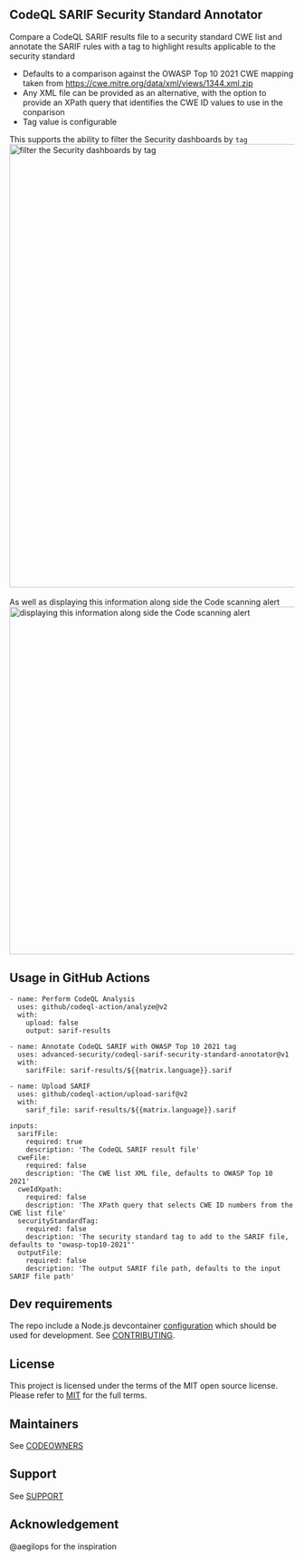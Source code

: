 ## CodeQL SARIF Security Standard Annotator

Compare a CodeQL SARIF results file to a security standard CWE list and annotate the SARIF rules with a tag to highlight results applicable to the security standard

- Defaults to a comparison against the OWASP Top 10 2021 CWE mapping taken from https://cwe.mitre.org/data/xml/views/1344.xml.zip
- Any XML file can be provided as an alternative, with the option to provide an XPath query that identifies the CWE ID values to use in the conparison
- Tag value is configurable

This supports the ability to filter the Security dashboards by `tag`
<img width="783" alt="filter the Security dashboards by tag" src="https://github.com/advanced-security/codeql-sarif-security-standard-annotator/assets/1760475/ca1b5519-2a9c-4f03-8dca-4f03bc6fbc05">
<br/><br/>
As well as displaying this information along side the Code scanning alert
<img width="614" alt="displaying this information along side the Code scanning alert" src="https://github.com/advanced-security/codeql-sarif-security-standard-annotator/assets/1760475/30b1c71a-8ee0-4c49-acbf-2161df7c7582">

## Usage in GitHub Actions

```
- name: Perform CodeQL Analysis
  uses: github/codeql-action/analyze@v2
  with:
    upload: false
    output: sarif-results

- name: Annotate CodeQL SARIF with OWASP Top 10 2021 tag
  uses: advanced-security/codeql-sarif-security-standard-annotator@v1
  with:
    sarifFile: sarif-results/${{matrix.language}}.sarif

- name: Upload SARIF
  uses: github/codeql-action/upload-sarif@v2
  with:
    sarif_file: sarif-results/${{matrix.language}}.sarif
```

```
inputs:
  sarifFile:
    required: true
    description: 'The CodeQL SARIF result file'
  cweFile:
    required: false
    description: 'The CWE list XML file, defaults to OWASP Top 10 2021'
  cweIdXpath:
    required: false
    description: 'The XPath query that selects CWE ID numbers from the CWE list file'
  securityStandardTag:
    required: false
    description: 'The security standard tag to add to the SARIF file, defaults to "owasp-top10-2021"'
  outputFile:
    required: false
    description: 'The output SARIF file path, defaults to the input SARIF file path'
```

## Dev requirements

The repo include a Node.js devcontainer [configuration](.devcontainer/devcontainer.json) which should be used for development. See [CONTRIBUTING](CONTRIBUTING.md).

## License 

This project is licensed under the terms of the MIT open source license. Please refer to [MIT](./LICENSE.txt) for the full terms.

## Maintainers 

See [CODEOWNERS](CODEOWNERS)

## Support

See [SUPPORT](SUPPORT.md)

## Acknowledgement

@aegilops for the inspiration
